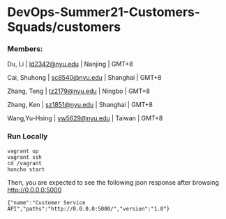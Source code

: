 # DevOps-Summer21-Customers-Squads/customers

### Members: 

Du, Li | ld2342@nyu.edu | Nanjing | GMT+8 

Cai, Shuhong | sc8540@nyu.edu | Shanghai | GMT+8

Zhang, Teng |  tz2179@nyu.edu | Ningbo | GMT+8 

Zhang, Ken | sz1851@nyu.edu | Shanghai | GMT+8 

Wang,Yu-Hsing | yw5629@nyu.edu | Taiwan | GMT+8 



### Run Locally

```
vagrant up
vagrant ssh
cd /vagrant
honcho start
```

Then, you are expected to see the following json response after browsing http://0.0.0.0:5000

```
{"name":"Customer Service API","paths":"http://0.0.0.0:5000/","version":"1.0"}
```



